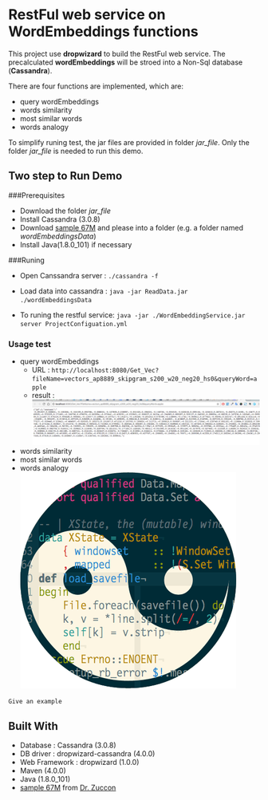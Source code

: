 # RestFul web service on WordEmbeddings functions

This project use **dropwizard** to build the RestFul web service. The precalculated **wordEmbeddings** will be stroed into a Non-Sql database (**Cassandra**). 

There are four functions are implemented, which are: 

* query wordEmbeddings
* words similarity
* most similar words
* words analogy

To simplify runing test, the jar files are provided in folder *jar_file*. Only the folder *jar_file* is needed to run this demo.


 
## Two step to Run Demo
###Prerequisites
* Download the folder *jar_file* 
* Install Cassandra (3.0.8)
* Download [sample 67M](http://www.zuccon.net/adcs2015_ntlm/w2v_embeddings/vectors_ap8889_skipgram_s200_w20_neg20_hs0_sam1e-4_iter5.txt.tar.gz) and please into a folder (e.g. a folder named *wordEmbeddingsData*)
* Install Java(1.8.0_101) if necessary 

###Runing 
* Open Canssandra server : `./cassandra -f`

* Load data into cassandra : `java -jar ReadData.jar ./wordEmbeddingsData`

* To runing the restful service: 
`java -jar ./WordEmbeddingService.jar server ProjectConfiguation.yml`

### Usage test


* query wordEmbeddings
	* URL : `http://localhost:8080/Get_Vec?fileName=vectors_ap8889_skipgram_s200_w20_neg20_hs0&queryWord=apple`
	* result : 
	![Alt text](images/1.png?raw=true "Optional Title")
* words similarity
* most similar words
* words analogy
[![solarized dualmode](https://github.com/altercation/solarized/raw/master/img/solarized-yinyang.png)](#features)
```
Give an example
```

## Built With
* Database : Cassandra (3.0.8)
* DB driver : dropwizard-cassandra (4.0.0)
* Web Framework : dropwizard (1.0.0)
* Maven (4.0.0)
* Java (1.8.0_101)
* [sample 67M](http://www.zuccon.net/adcs2015_ntlm/w2v_embeddings/vectors_ap8889_skipgram_s200_w20_neg20_hs0_sam1e-4_iter5.txt.tar.gz) from [Dr. Zuccon](http://www.zuccon.net/ntlm.html)





 
